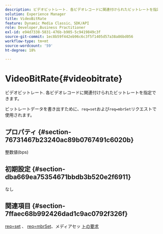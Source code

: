 ```yaml
---
description: ビデオビットレート. 各ビデオレコードに関連付けられたビットレートを指定できます。
solution: Experience Manager
title: VideoBitRate
feature: Dynamic Media Classic、SDK/API
role: Developer,Business Practitioner
exl-id: e94d7338-5831-476b-b905-5c9419849c3f
source-git-commit: 1ec8b59f442eb96c6c3f5f1405d57a38a86bd056
workflow-type: tm+mt
source-wordcount: '59'
ht-degree: 18%

---
```


# VideoBitRate{#videobitrate}

ビデオビットレート. 各ビデオレコードに関連付けられたビットレートを指定できます。

ビットレートデータを書き出すために、`req=set`および`req=mbrSet`リクエストで使用されます。

## プロパティ {#section-76731467b23240ac89b0767491c6020b}

整数値(bps)

## 初期設定 {#section-dba669ea75354671bbdb3b520e2f6911}

なし

## 関連項目 {#section-7ffaec68b992426dad1c9ac0792f326f}

[req=set](/help/aem-is-ir-api/is-api/http-ref/image-serving-api-ref/c-http-protocol-reference/c-command-reference/r-req/r-set.md) 、 [req=mbrSet](/help/aem-is-ir-api/is-api/http-ref/image-serving-api-ref/c-http-protocol-reference/c-command-reference/r-req/r-mbrset.md)、メディアセッ [トの要求](/help/aem-is-ir-api/is-api/http-ref/image-serving-api-ref/c-http-protocol-reference/c-syntax-and-features/r-media-set-requests.md)

